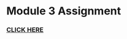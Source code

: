 <h1>Module 3 Assignment</h1>

<h3><a href = "https://ursaruboss.github.io/HTML-CSS-and-Javascript-for-Web-Developers/Module3/index.html">CLICK HERE</a></h3>
